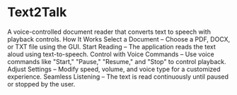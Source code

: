 # Text2Talk
A voice-controlled document reader that converts text to speech with playback controls.
How It Works
Select a Document – Choose a PDF, DOCX, or TXT file using the GUI.
Start Reading – The application reads the text aloud using text-to-speech.
Control with Voice Commands – Use voice commands like "Start," "Pause," "Resume," and "Stop" to control playback.
Adjust Settings – Modify speed, volume, and voice type for a customized experience.
Seamless Listening – The text is read continuously until paused or stopped by the user.
